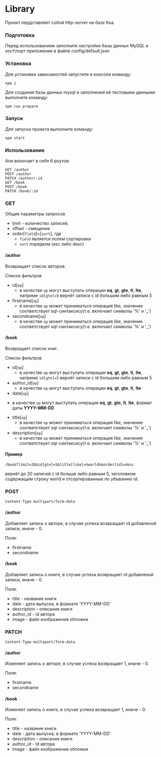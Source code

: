# Library
Проект пердставляет собой http-server на базе Koa

### Подготовка
Перед использованием заполните настройки базы данных MySQL и хост\порт приложения в файле config/default.json
### Установка
Для установки зависимостей запустите в консоли команду:
```
npm i
```
Для создания базы данных mysql и заполнения её тестовыми данными выполните команду:
```
npm run prepare
```
### Запуск
Для запуска проекта выполните команду:
```
npm start
```

### Использование
Апи включает в себя 6 роутов:
```
GET /author
POST /author
PATCH /author/:id
GET /book
POST /book
PATCH /book/:id
```
### GET
Общие параметры запросов
* limit - количество записей,
* offset - смещение
* order[```field```]=[```sort```], где
  - ```field``` является полем сортировки
  - ```sort``` порядком (asc либо desc)

#### /author
Возвращает список авторов.

Список фильтров
* id[```op```]
  - в качестве ```op``` могут выступать операции __eq__, __gt__, __gte__, __lt__, __lte__, наприме ```id[gte]=5``` вернёт записи с id большим либо равным 5
* firstname[```op```]
  - в качестве ```op``` может приниматься операция like, значение соответствует sql-синтаксису(т.е. включает символы '%' и '_')
* secondname[```op```]
  - в качестве ```op``` может приниматься операция like, значение соответствует sql-синтаксису(т.е. включает символы '%' и '_')

#### /book
Возвращает список книг.

Список фильтров
* id[```op```]
  - в качестве ```op``` могут выступать операции __eq__, __gt__, __gte__, __lt__, __lte__, наприме ```id[gte]=5``` вернёт записи с id большим либо равным 5
* author_id[```op```]
  - в качестве ```op``` могут выступать операции __eq__, __gt__, __gte__, __lt__, __lte__
* date[```op```]
 - в качестве ```op``` могут выступать операции __eq__, __gt__, __gte__, __lt__, __lte__, формат даты __YYYY-MM-DD__
* title[```op```]
  - в качестве ```op``` может приниматься операция like, значение соответствует sql-синтаксису(т.е. включает символы '%' и '_')
* description[```op```]
  - в качестве ```op``` может приниматься операция like, значение соответствует sql-синтаксису(т.е. включает символы '%' и '_')

#### Пример
```
/book?limit=20&id[gte]=5&title[like]=%world%&order[id]=desc
```
вернёт до 20 записей с id больше либо равным 5, заголовком содержащим строку world и отсортированные по убыванию id.
### POST

```Content-Type multipart/form-data```

#### /author
Добавляет запись о авторе, в случае успеха возвращает id добавленой записи, иначе - 0.

Поля:
* firstname
* secondname

#### /book
Добавляет запись о книге, в случае успеха возвращает id добавленой записи, иначе - 0.

Поля:
* title - название книги
* date - дата выпуска, в формате 'YYYY-MM-DD' 
* description - описание книги
* author_id - id автора
* image - файл изображения обложки

### PATCH

```Content-Type multipart/form-data```

#### /author
Изменяет запись о авторе, в случае успеха возвращает 1, иначе - 0.

Поля:
* firstname
* secondname

#### /book
Изменяет запись о книге, в случае успеха возвращает 1, иначе - 0.

Поля:
* title - название книги
* date - дата выпуска, в формате 'YYYY-MM-DD' 
* description - описание книги
* author_id - id автора
* image - файл изображения обложки

